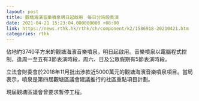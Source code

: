 ```yaml
---
layout: post
title: 觀塘海濱音樂噴泉明日起啟用　每日分時段表演
date: 2021-04-21 15:23:04.000000000 +08:00
link: https://news.rthk.hk/rthk/ch/component/k2/1586918-20210421.htm
categories: rthk
---
```


佔地約3740平方米的觀塘海濱音樂噴泉，明日起啟用。音樂噴泉以電腦程式控制，逢周一至五有3節表演時段，周六、日及公眾假期有5節表演時段。

立法會財委會於2018年11月批出涉款近5000萬元的觀塘海濱音樂噴泉項目。當局表示，噴泉是第四屆觀塘區議會建議推行的社區重點項目計劃。

現屆觀塘區議會曾要求暫停工程。

